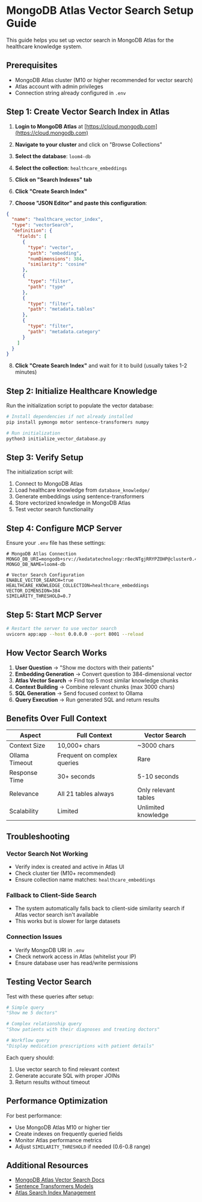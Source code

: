 # MongoDB Atlas Vector Search Setup Guide

This guide helps you set up vector search in MongoDB Atlas for the healthcare knowledge system.

## Prerequisites
- MongoDB Atlas cluster (M10 or higher recommended for vector search)
- Atlas account with admin privileges
- Connection string already configured in `.env`

## Step 1: Create Vector Search Index in Atlas

1. **Login to MongoDB Atlas** at [https://cloud.mongodb.com](https://cloud.mongodb.com)

2. **Navigate to your cluster** and click on "Browse Collections"

3. **Select the database**: `loom4-db`

4. **Select the collection**: `healthcare_embeddings`

5. **Click on "Search Indexes" tab**

6. **Click "Create Search Index"**

7. **Choose "JSON Editor" and paste this configuration**:

```json
{
  "name": "healthcare_vector_index",
  "type": "vectorSearch",
  "definition": {
    "fields": [
      {
        "type": "vector",
        "path": "embedding",
        "numDimensions": 384,
        "similarity": "cosine"
      },
      {
        "type": "filter",
        "path": "type"
      },
      {
        "type": "filter",
        "path": "metadata.tables"
      },
      {
        "type": "filter",
        "path": "metadata.category"
      }
    ]
  }
}
```

8. **Click "Create Search Index"** and wait for it to build (usually takes 1-2 minutes)

## Step 2: Initialize Healthcare Knowledge

Run the initialization script to populate the vector database:

```bash
# Install dependencies if not already installed
pip install pymongo motor sentence-transformers numpy

# Run initialization
python3 initialize_vector_database.py
```

## Step 3: Verify Setup

The initialization script will:
1. Connect to MongoDB Atlas
2. Load healthcare knowledge from `database_knowledge/`
3. Generate embeddings using sentence-transformers
4. Store vectorized knowledge in MongoDB Atlas
5. Test vector search functionality

## Step 4: Configure MCP Server

Ensure your `.env` file has these settings:

```env
# MongoDB Atlas Connection
MONGO_DB_URI=mongodb+srv://kedatatechnology:r8ecNTgjRRYPZOHP@cluster0.4yrxnsk.mongodb.net/
MONGO_DB_NAME=loom4-db

# Vector Search Configuration
ENABLE_VECTOR_SEARCH=true
HEALTHCARE_KNOWLEDGE_COLLECTION=healthcare_embeddings
VECTOR_DIMENSION=384
SIMILARITY_THRESHOLD=0.7
```

## Step 5: Start MCP Server

```bash
# Restart the server to use vector search
uvicorn app:app --host 0.0.0.0 --port 8001 --reload
```

## How Vector Search Works

1. **User Question** → "Show me doctors with their patients"
2. **Embedding Generation** → Convert question to 384-dimensional vector
3. **Atlas Vector Search** → Find top 5 most similar knowledge chunks
4. **Context Building** → Combine relevant chunks (max 3000 chars)
5. **SQL Generation** → Send focused context to Ollama
6. **Query Execution** → Run generated SQL and return results

## Benefits Over Full Context

| Aspect | Full Context | Vector Search |
|--------|-------------|---------------|
| Context Size | 10,000+ chars | ~3000 chars |
| Ollama Timeout | Frequent on complex queries | Rare |
| Response Time | 30+ seconds | 5-10 seconds |
| Relevance | All 21 tables always | Only relevant tables |
| Scalability | Limited | Unlimited knowledge |

## Troubleshooting

### Vector Search Not Working
- Verify index is created and active in Atlas UI
- Check cluster tier (M10+ recommended)
- Ensure collection name matches: `healthcare_embeddings`

### Fallback to Client-Side Search
- The system automatically falls back to client-side similarity search if Atlas vector search isn't available
- This works but is slower for large datasets

### Connection Issues
- Verify MongoDB URI in `.env`
- Check network access in Atlas (whitelist your IP)
- Ensure database user has read/write permissions

## Testing Vector Search

Test with these queries after setup:

```python
# Simple query
"Show me 5 doctors"

# Complex relationship query
"Show patients with their diagnoses and treating doctors"

# Workflow query
"Display medication prescriptions with patient details"
```

Each query should:
1. Use vector search to find relevant context
2. Generate accurate SQL with proper JOINs
3. Return results without timeout

## Performance Optimization

For best performance:
- Use MongoDB Atlas M10 or higher tier
- Create indexes on frequently queried fields
- Monitor Atlas performance metrics
- Adjust `SIMILARITY_THRESHOLD` if needed (0.6-0.8 range)

## Additional Resources
- [MongoDB Atlas Vector Search Docs](https://www.mongodb.com/docs/atlas/atlas-vector-search/vector-search-overview/)
- [Sentence Transformers Models](https://www.sbert.net/docs/pretrained_models.html)
- [Atlas Search Index Management](https://www.mongodb.com/docs/atlas/atlas-search/create-index/)